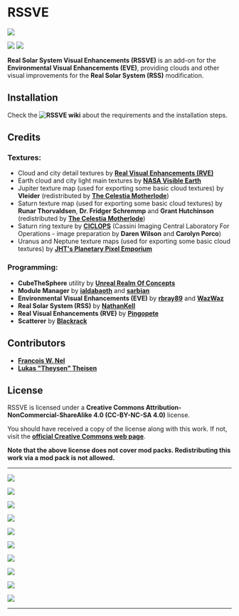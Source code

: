 # RSSVE

![][RSSVE:Banner]

![][RSSVE:shield-version]
![][RSSVE:shield-license]

**Real Solar System Visual Enhancements (RSSVE)** is an add-on for the **Environmental Visual Enhancements (EVE)**, providing clouds and other visual improvements for the **Real Solar System (RSS)** modification.

## Installation

Check the **![RSSVE wiki][RSSVE:wiki-link]** about the requirements and the installation steps.

## Credits

### Textures:

  * Cloud and city detail textures by **[Real Visual Enhancements (RVE)][RSSVE:RVE-link]**
  * Earth cloud and city light main textures by **[NASA Visible Earth][RSSVE:NASA-VE-link]**
  * Jupiter texture map (used for exporting some basic cloud textures) by **Vleider** (redistributed by **[The Celestia Motherlode][RSSVE:TCM-link]**)
  * Saturn texture map (used for exporting some basic cloud textures) by **Runar Thorvaldsen**, **Dr. Fridger Schremmp** and **Grant Hutchinson** (redistributed by **[The Celestia Motherlode][RSSVE:TCM-link]**)
  * Saturn ring texture by **[CICLOPS][RSSVE:CICLOPS-link]** (Cassini Imaging Central Laboratory For Operations - image preparation by **Daren Wilson** and **Carolyn Porco**)
  * Uranus and Neptune texture maps (used for exporting some basic cloud textures) by **[JHT's Planetary Pixel Emporium][RSSVE:PPE-link]**

### Programming:

  * **CubeTheSphere** utility by **[Unreal Realm Of Concepts][RSSVE:CubeTheSphere-link]**
  * **Module Manager** by **[ialdabaoth][RSSVE:MM-link-ialdabaoth]** and **[sarbian][RSSVE:MM-link-sarbian]**
  * **Environmental Visual Enhancements (EVE)** by **[rbray89][RSSVE:EVE-link-rbray]** and **[WazWaz][RSSVE:EVE-link-waz]**
  * **Real Solar System (RSS)** by **[NathanKell][RSSVE:RSS-link]**
  * **Real Visual Enhancements (RVE)** by **[Pingopete][RSSVE:RVE-link]**
  * **Scatterer** by **[Blackrack][RSSVE:Scatterer-link]**

## Contributors

  * **[Francois W. Nel][RSSVE:contributor-francois]**
  * **[Lukas "Theysen" Theisen][RSSVE:contributor-theysen]**

## License

RSSVE is licensed under a **Creative Commons Attribution-NonCommercial-ShareAlike 4.0 (CC-BY-NC-SA 4.0)** license.

You should have received a copy of the license along with this work. If not, visit the **[official Creative Commons web page][RSSVE:cc-license-link]**.

**Note that the above license does not cover mod packs. Redistributing this work via a mod pack is not allowed.**

***

![][RSSVE:Venus]

![][RSSVE:Earth]

![][RSSVE:Mars]

![][RSSVE:Jupiter]

![][RSSVE:Saturn]

![][RSSVE:Titan]

![][RSSVE:Uranus]

![][RSSVE:Neptune]

![][RSSVE:Triton]

![][RSSVE:Pluto]

***

[RSSVE:cc-license-link]:      https://creativecommons.org/licenses/by-nc-sa/4.0
[RSSVE:CICLOPS-link]:         http://www.ciclops.org
[RSSVE:contributor-francois]: https://github.com/francoiswnel
[RSSVE:contributor-theysen]:  https://github.com/Theysen
[RSSVE:CubeTheSphere-link]:   http://realmofconcepts.com/unreal/CubeTheSphere.html
[RSSVE:EVE-link-rbray]:       https://github.com/rbray89
[RSSVE:EVE-link-waz]:         https://github.com/WazWaz
[RSSVE:MM-link-ialdabaoth]:   https://github.com/Ialdabaoth
[RSSVE:MM-link-sarbian]:      https://github.com/sarbian/ModuleManager
[RSSVE:NASA-VE-link]:         http://visibleearth.nasa.gov
[RSSVE:PPE-link]:             http://planetpixelemporium.com
[RSSVE:RSS-link]:             https://github.com/KSP-RO/RealSolarSystem
[RSSVE:RVE-link]:             https://github.com/Pingopete
[RSSVE:Scatterer-link]:       https://github.com/LGhassen
[RSSVE:shield-license]:       https://img.shields.io/badge/License-CC--BY--NC--SA%204.0-green.svg
[RSSVE:shield-version]:       https://img.shields.io/badge/KSP%20Version-1.3.1.1891-red.svg
[RSSVE:TCM-link]:             http://www.celestiamotherlode.net    
[RSSVE:wiki-link]:            https://github.com/PhineasFreak/RSSVE/wiki

[RSSVE:Banner]:  https://github.com/PhineasFreak/PicBin/blob/master/PicBin/RSSVE_git/RSSVE_banner.png
[RSSVE:Earth]:   https://github.com/PhineasFreak/PicBin/blob/master/PicBin/RSSVE_git/RSSVE_thumbnail_earth.png
[RSSVE:Jupiter]: https://github.com/PhineasFreak/PicBin/blob/master/PicBin/RSSVE_git/RSSVE_thumbnail_jupiter.png
[RSSVE:Mars]:    https://github.com/PhineasFreak/PicBin/blob/master/PicBin/RSSVE_git/RSSVE_thumbnail_mars.png
[RSSVE:Neptune]: https://github.com/PhineasFreak/PicBin/blob/master/PicBin/RSSVE_git/RSSVE_thumbnail_neptune.png
[RSSVE:Pluto]:   https://github.com/PhineasFreak/PicBin/blob/master/PicBin/RSSVE_git/RSSVE_thumbnail_pluto.png
[RSSVE:Saturn]:  https://github.com/PhineasFreak/PicBin/blob/master/PicBin/RSSVE_git/RSSVE_thumbnail_saturn.png
[RSSVE:Titan]:   https://github.com/PhineasFreak/PicBin/blob/master/PicBin/RSSVE_git/RSSVE_thumbnail_titan.png
[RSSVE:Triton]:  https://github.com/PhineasFreak/PicBin/blob/master/PicBin/RSSVE_git/RSSVE_thumbnail_triton.png
[RSSVE:Uranus]:  https://github.com/PhineasFreak/PicBin/blob/master/PicBin/RSSVE_git/RSSVE_thumbnail_uranus.png
[RSSVE:Venus]:   https://github.com/PhineasFreak/PicBin/blob/master/PicBin/RSSVE_git/RSSVE_thumbnail_venus.png
